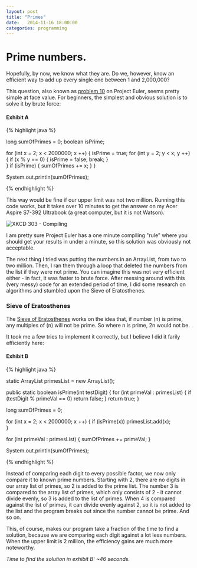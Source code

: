 ```yaml
---
layout: post
title: "Primes"
date:   2014-11-16 18:00:00
categories: programming
---
```


# Prime numbers.

Hopefully, by now, we know what they are. Do we, however, know an efficient way to add up every single one between 1 and 2,000,000?

This question, also known as [problem 10][problem-10] on Project Euler, seems pretty simple at face value. For beginners, the simplest and obvious solution is to solve it by brute force: 

#### Exhibit A
{% highlight java %}

long sumOfPrimes = 0;
boolean isPrime;

for (int x = 2; x < 2000000; x ++) {
    isPrime = true;
    for (int y = 2; y < x; y ++) {
        if (x % y == 0) {
            isPrime = false;
            break;
        }	    
    }
    if (isPrime) {
        sumOfPrimes += x;
    }
}

System.out.println(sumOfPrimes);

{% endhighlight %}

This way would be fine if our upper limit was not two million. Running this code works, but it takes over 10 minutes to get the answer on my Acer Aspire S7-392 Ultrabook (a great computer, but it is not Watson). 

![XKCD 303 - Compiling](http://imgs.xkcd.com/comics/compiling.png "Comic by XKCD")

I am pretty sure Project Euler has a one minute compiling "rule" where you should get your results in under a minute, so this solution was obviously not acceptable.

The next thing I tried was putting the numbers in an ArrayList, from two to two million. Then, I ran them through a loop that deleted the numbers from the list if they were not prime. You can imagine this was not very efficient either - in fact, it was faster to brute force. After messing around with this (very messy) code for an extended period of time, I did some research on algorithms and stumbled upon the Sieve of Eratosthenes. 

### Sieve of Eratosthenes

The [Sieve of Eratosthenes][wiki-link] works on the idea that, if number (n) is prime, any multiples of (n) will not be prime. So where n is prime, 2n would not be. 

It took me a few tries to implement it correctly, but I believe I did it farily efficiently here:

#### Exhibit B

{% highlight java %}

static ArrayList<Integer> primesList = new ArrayList<Integer>();

public static boolean isPrime(int testDigit) {
    for (int primeVal : primesList) {
        if (testDigit % primeVal == 0)
            return false;
    }
    return true;
}

long sumOfPrimes = 0;

for (int x = 2; x < 2000000; x ++) {
    if (isPrime(x))
        primesList.add(x);			
}

for (int primeVal : primesList) {
    sumOfPrimes += primeVal;
}

System.out.println(sumOfPrimes);

{% endhighlight %}

Instead of comparing each digit to every possible factor, we now only compare it to known prime numbers. Starting with 2, there are no digits in our array list of primes, so 2 is added to the prime list. The number 3 is compared to the array list of primes, which only consists of 2 - it cannot divide evenly, so 3 is added to the list of primes. When 4 is compared against the list of primes, it can divide evenly against 2, so it is not added to the list and the program breaks out since the number cannot be prime. And so on.

This, of course, makes our program take a fraction of the time to find a solution, because we are comparing each digit against a lot less numbers. When the upper limit is 2 million, the efficiency gains are much more noteworthy. 

*Time to find the solution in exhibit B: ~46 seconds.*

[wiki-link]: http://en.wikipedia.org/wiki/Sieve_of_Eratosthenes "Sieve of Eratosthenes"
[problem-10]: https://projecteuler.net/problem=10